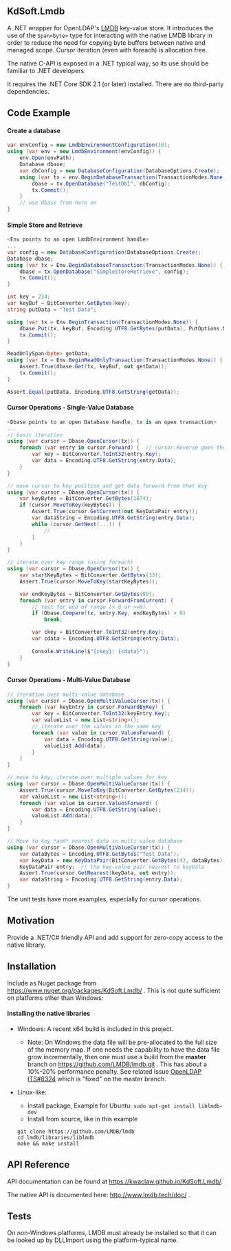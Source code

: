 ## KdSoft.Lmdb

A .NET wrapper for  OpenLDAP's [LMDB](https://github.com/LMDB/lmdb) key-value store.
It introduces the use of the `Span<byte>` type for interacting with the native LMDB library in order to reduce the need for copying byte buffers between native and managed scope.
Cursor iteration (even with foreach) is allocation free.

The native C-API is exposed in a .NET typical way, so its use should be familiar to .NET developers.

It requires the .NET Core SDK 2.1 (or later) installed. There are no third-party dependencies.

## Code Example

#### Create a database

```c#
var envConfig = new LmdbEnvironmentConfiguration(10);
using (var env = new LmdbEnvironment(envConfig)) {
    env.Open(envPath);    
    Database dbase;
    var dbConfig = new DatabaseConfiguration(DatabaseOptions.Create);
    using (var tx = env.BeginDatabaseTransaction(TransactionModes.None)) {
        dbase = tx.OpenDatabase("TestDb1", dbConfig);
        tx.Commit();
    }
    // use dbase from here on
}
```

#### Simple Store and Retrieve

```c#
<Env points to an open LmdbEnvironment handle>
...  
var config = new DatabaseConfiguration(DatabaseOptions.Create);
Database dbase;
using (var tx = Env.BeginDatabaseTransaction(TransactionModes.None)) {
    dbase = tx.OpenDatabase("SimpleStoreRetrieve", config);
    tx.Commit();
}

int key = 234;
var keyBuf = BitConverter.GetBytes(key);
string putData = "Test Data";

using (var tx = Env.BeginTransaction(TransactionModes.None)) {
    dbase.Put(tx, keyBuf, Encoding.UTF8.GetBytes(putData), PutOptions.None);
    tx.Commit();
}

ReadOnlySpan<byte> getData;
using (var tx = Env.BeginReadOnlyTransaction(TransactionModes.None)) {
    Assert.True(dbase.Get(tx, keyBuf, out getData));
    tx.Commit();
}

Assert.Equal(putData, Encoding.UTF8.GetString(getData));
```

#### Cursor Operations - Single-Value Database

```c#
<Dbase points to an open Database handle, tx is an open transaction>
...
// basic iteration
using (var cursor = Dbase.OpenCursor(tx)) {
    foreach (var entry in cursor.Forward) {  // cursor.Reverse goes the other way
        var key = BitConverter.ToInt32(entry.Key);
        var data = Encoding.UTF8.GetString(entry.Data);
    }
}

// move cursor to key position and get data forward from that key
using (var cursor = Dbase.OpenCursor(tx)) {
    var keyBytes = BitConverter.GetBytes(1874);
    if (cursor.MoveToKey(keyBytes)) {
        Assert.True(cursor.GetCurrent(out KeyDataPair entry));
        var dataString = Encoding.UTF8.GetString(entry.Data);
        while (cursor.GetNext(...)) {
            //
        }
    }
}

// iterate over key range (using foreach)
using (var cursor = Dbase.OpenCursor(tx)) {
    var startKeyBytes = BitConverter.GetBytes(33);
    Assert.True(cursor.MoveToKey(startKeyBytes));

    var endKeyBytes = BitConverter.GetBytes(99);
    foreach (var entry in cursor.ForwardFromCurrent) {
        // test for end of range (> 0 or >=0)
        if (Dbase.Compare(tx, entry.Key, endKeyBytes) > 0)
            break;

        var ckey = BitConverter.ToInt32(entry.Key);
        var cdata = Encoding.UTF8.GetString(entry.Data);
                        
        Console.WriteLine($"{ckey}: {cdata}");
    }
}

```
#### Cursor Operations - Multi-Value Database
```c#
// iteration over multi-value database
using (var cursor = Dbase.OpenMultiValueCursor(tx)) {
    foreach (var keyEntry in cursor.ForwardByKey) {
        var key = BitConverter.ToInt32(keyEntry.Key);
        var valueList = new List<string>();
        // iterate over the values in the same key
        foreach (var value in cursor.ValuesForward) {
            var data = Encoding.UTF8.GetString(value);
            valueList.Add(data);
        }
    }
}

// move to key, iterate over multiple values for key
using (var cursor = Dbase.OpenMultiValueCursor(tx)) {
    Assert.True(cursor.MoveToKey(BitConverter.GetBytes(234));
    var valueList = new List<string>();
    foreach (var value in cursor.ValuesForward) {
        var data = Encoding.UTF8.GetString(value);
        valueList.Add(data);
    }
}

// Move to key *and* nearest data in multi-value database
using (var cursor = Dbase.OpenMultiValueCursor(tx)) {
    var dataBytes = Encoding.UTF8.GetBytes("Test Data");
    var keyData = new KeyDataPair(BitConverter.GetBytes(4), dataBytes);
    KeyDataPair entry;  // the key-value pair nearest to keyData
    Assert.True(cursor.GetNearest(keyData, out entry));
    var dataString = Encoding.UTF8.GetString(entry.Data);
}
```

The unit tests have more examples, especially for cursor operations.

## Motivation

Provide a .NET/C# friendly API and add support for zero-copy access to the native library.

## Installation

Include as Nuget package from https://www.nuget.org/packages/KdSoft.Lmdb/ . This is not quite sufficient on platforms other than Windows:

#### Installing the native libraries
* Windows: A recent x64 build is included in this project.

  * Note: On Windows the data file will be pre-allocated to the full size of the memory map. If one needs the capability to have the data file grow incrementally, then one must use a build from the __master__ branch on https://github.com/LMDB/lmdb.git . This has about a 10%-20% performance penalty. See related issue [OpenLDAP ITS#8324](https://www.openldap.org/its/index.cgi/Software%20Enhancements?id=8324;selectid=8324) which is "fixed" on the master branch.

* Linux-like: 

  * Install package, Example for Ubuntu: `sudo apt-get install liblmdb-dev`
  * Install from source, like in this example

  ```
  git clone https://github.com/LMDB/lmdb
  cd lmdb/libraries/liblmdb
  make && make install
  ```

## API Reference

API documentation can be found at  https://kwaclaw.github.io/KdSoft.Lmdb/.

The native API is documented here: http://www.lmdb.tech/doc/ .

## Tests

On non-Windows platforms, LMDB must already be installed so that it can be looked up
by DLLImport using the platform-typical name.
